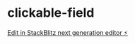 # clickable-field

[Edit in StackBlitz next generation editor ⚡️](https://stackblitz.com/~/github.com/mehtabhussain12/clickable-field)